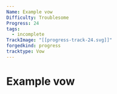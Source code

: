 ```yaml
---
Name: Example vow
Difficulty: Troublesome
Progress: 24
tags:
  - incomplete
TrackImage: "[[progress-track-24.svg]]"
forgedkind: progress
tracktype: Vow
---
```


# Example vow
